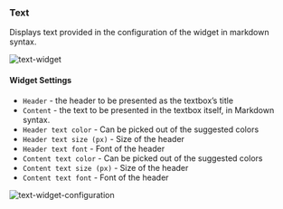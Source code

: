### Text
Displays text provided in the configuration of the widget in markdown syntax. 

![text-widget](https://docs.cloudify.co/4.5.0/images/ui/widgets/text_widget_content.png)

#### Widget Settings 
* `Header` - the header to be presented as the textbox’s title
* `Content` - the text to be presented in the textbox itself, in Markdown syntax. 
* `Header text color` - Can be picked out of the suggested colors
* `Header text size (px)` - Size of the header
* `Header text font` - Font of the header
* `Content text color` - Can be picked out of the suggested colors
* `Content text size (px)` - Size of the header
* `Content text font` - Font of the header

![text-widget-configuration](https://docs.cloudify.co/4.5.0/images/ui/widgets/text_widget_configuration.png)
